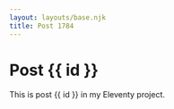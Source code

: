 ```yaml
---
layout: layouts/base.njk
title: Post 1784
---
```


# Post {{ id }}

This is post {{ id }} in my Eleventy project.
